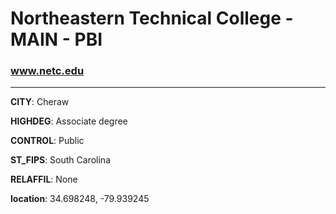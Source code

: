 # Northeastern Technical College - MAIN - PBI
### www.netc.edu
---
**CITY**: Cheraw

**HIGHDEG**: Associate degree

**CONTROL**: Public

**ST_FIPS**: South Carolina

**RELAFFIL**: None

**location**: 34.698248, -79.939245